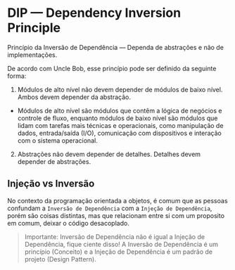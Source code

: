 # DIP — Dependency Inversion Principle

Princípio da Inversão de Dependência — Dependa de abstrações e não de implementações.

De acordo com Uncle Bob, esse princípio pode ser definido da seguinte forma:

1. Módulos de alto nível não devem depender de módulos de baixo nível. Ambos devem depender da abstração.
- Módulos de alto nível são módulos que contêm a lógica de negócios e controle de fluxo, enquanto módulos de baixo nível são módulos que lidam com tarefas mais técnicas e operacionais, como manipulação de dados, entrada/saída (I/O), comunicação com dispositivos e interação com o sistema operacional.

2. Abstrações não devem depender de detalhes. Detalhes devem depender de abstrações.



## Injeção vs Inversão

No contexto da programação orientada a objetos, é comum que as pessoas confundam a `Inversão de Dependência` com a `Injeção de Dependência`, porém são coisas distintas, mas que relacionam entre si com um proposito em comum, deixar o código desacoplado.

> Importante: Inversão de Dependência não é igual a Injeção de Dependência, fique ciente disso! A Inversão de Dependência é um princípio (Conceito) e a Injeção de Dependência é um padrão de projeto (Design Pattern).